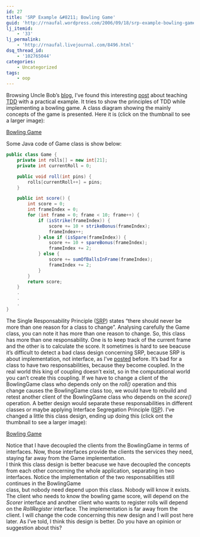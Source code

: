 ```yaml
---
id: 27
title: 'SRP Example &#8211; Bowling Game'
guid: 'http://rnaufal.wordpress.com/2006/09/18/srp-example-bowling-game/'
lj_itemid:
    - '33'
lj_permalink:
    - 'http://rnaufal.livejournal.com/8496.html'
dsq_thread_id:
    - '102765044'
categories:
    - Uncategorized
tags:
    - oop
---
```


Browsing Uncle Bob’s [blog](http://butunclebob.com/), I’ve found this interesting [post](http://butunclebob.com/ArticleS.UncleBob.TheBowlingGameKata) about teaching [TDD](http://en.wikipedia.org/wiki/Test_driven_development) with a practical example. It tries to show the principles of TDD while implementing a bowling game. A class diagram showing the mainly concepts of the game is presented. Here it is (click on the thumbnail to see a larger image):

[Bowling Game](http://geocities.yahoo.com.br/rsilvasp/bowling_game.html)

Some Java code of Game class is show below:

```java
public class Game {
    private int rolls[] = new int[21];
    private int currentRoll = 0;

    public void roll(int pins) {
        rolls[currentRoll++] = pins;
    }

    public int score() {
        int score = 0;
        int frameIndex = 0;
        for (int frame = 0; frame < 10; frame++) {
            if (isStrike(frameIndex)) {
                score += 10 + strikeBonus(frameIndex);
                frameIndex++;
            } else if (isSpare(frameIndex)) {
                score += 10 + spareBonus(frameIndex);
                frameIndex += 2;
            } else {
                score += sumOfBallsInFrame(frameIndex);
                frameIndex += 2;
            }
        }
        return score;
    }
    .
    .
    .
}
```

The Single Responsability Principle ([SRP](http://en.wikipedia.org/wiki/Single_responsibility_principle)) states “there should never be more than one reason for a class to change”. Analysing carefully the Game class, you can note it has more than one reason to change. So, this class has more than one responsability. One is to keep track of the current frame and the other is to calculate the score. It sometimes is hard to see beacuse it’s difficult to detect a bad class design concerning SRP, because SRP is about implementation, not interface, as I’ve [posted](http://rnaufal.livejournal.com/#rnaufal5477) before. It’s bad for a class to have two responsabilities, because they become coupled. In the real world this king of coupling doesn’t exist, so in the computational world you can’t create this coupling. If we have to change a client of the BowlingGame class who depends only on the *roll()* operation and this change causes the BowlingGame class too, we would have to rebuild and retest another client of the BowlingGame class who depends on the *score()* operation. A better design would separate these responsabilities in different classes or maybe applying Interface Segregation Principle ([ISP](http://www.objectmentor.com/resources/articles/isp.pdf)). I’ve changed a little this class design, ending up doing this (click ont the thumbnail to see a larger image):

[Bowling Game](http://geocities.yahoo.com.br/rsilvasp/bowling_game_new.html)

Notice that I have decoupled the clients from the BowlingGame in terms of interfaces. Now, those interfaces provide the clients the services they need, staying far away from the Game implementation.  
I think this class design is better beacuse we have decoupled the concepts from each other concerning the whole application, separating in two interfaces. Notice the implementation of the two responsabilities still continues in the BowlingGame  
class, but nobody need depend upon this class. Nobody will know it exists. The client who needs to know the bowling game score, will depend on the *Scorer* interface and another client who wants to register rolls will depend on the *RollRegister* interface. The implementation is far away from the client. I will change the code concerning this new design and I will post here later. As I’ve told, I think this design is better. Do you have an opinion or suggestion about this?